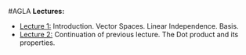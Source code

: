 #AGLA 
**Lectures:**
- [Lecture 1:](Lecture%201%20-%20Introduction.%20Vector%20Spaces.%20Linear%20Independence.%20Basis..md) Introduction. Vector Spaces. Linear Independence. Basis.
- [Lecture 2:](Lecture%202%20-%20Continuation%20of%20previous%20lecture.%20The%20Dot%20product%20and%20its%20properties..md) Continuation of previous lecture. The Dot product and its properties.